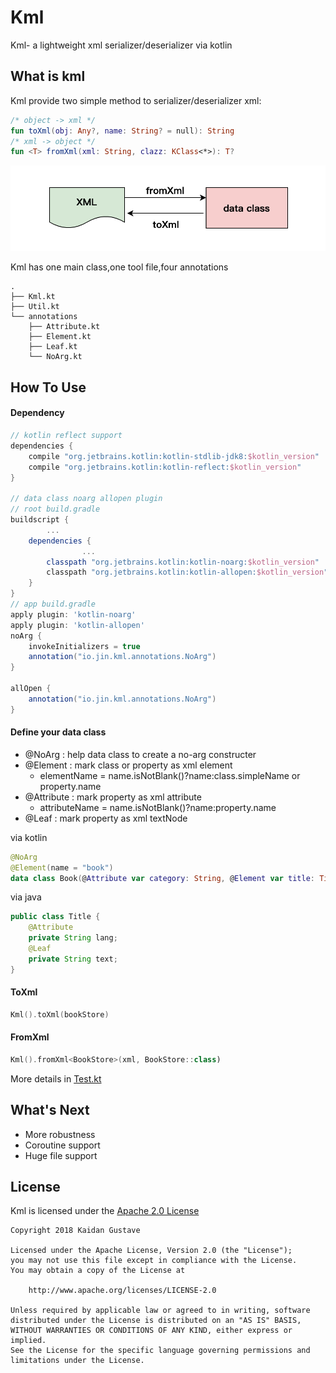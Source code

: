 # Kml
Kml- a lightweight xml serializer/deserializer via kotlin

## What is kml

Kml provide two simple method to  serializer/deserializer xml:

```kotlin
/* object -> xml */
fun toXml(obj: Any?, name: String? = null): String
/* xml -> object */
fun <T> fromXml(xml: String, clazz: KClass<*>): T?
```

![png](https://github.com/acidsweet/kml/blob/master/resources/screenshot.png?raw=true)

Kml has one main class,one tool file,four annotations

```shell
.
├── Kml.kt
├── Util.kt
└── annotations
    ├── Attribute.kt
    ├── Element.kt
    ├── Leaf.kt
    └── NoArg.kt

```

## How To Use

#### Dependency

```groovy
// kotlin reflect support
dependencies {
    compile "org.jetbrains.kotlin:kotlin-stdlib-jdk8:$kotlin_version"
    compile "org.jetbrains.kotlin:kotlin-reflect:$kotlin_version"
}

// data class noarg allopen plugin
// root build.gradle
buildscript {
		...
    dependencies {
				...
        classpath "org.jetbrains.kotlin:kotlin-noarg:$kotlin_version"
        classpath "org.jetbrains.kotlin:kotlin-allopen:$kotlin_version"
    }
}
// app build.gradle
apply plugin: 'kotlin-noarg'
apply plugin: 'kotlin-allopen'
noArg {
    invokeInitializers = true
    annotation("io.jin.kml.annotations.NoArg")
}

allOpen {
    annotation("io.jin.kml.annotations.NoArg")
}
```

#### Define your data class

* @NoArg : help data class to create a no-arg constructer
* @Element : mark class or property as xml element
  * elementName = name.isNotBlank()?name:class.simpleName or property.name 
* @Attribute : mark property as xml attribute
  * attributeName = name.isNotBlank()?name:property.name
* @Leaf : mark property as xml textNode

via kotlin

```kotlin
@NoArg
@Element(name = "book")
data class Book(@Attribute var category: String, @Element var title: Title, @Element var author: String, @Element var year: Int, @Element var price: Double)

```

via java

```java
public class Title {
    @Attribute
    private String lang;
    @Leaf
    private String text;
}
```

#### ToXml

```kotlin
Kml().toXml(bookStore)
```

#### FromXml

```kotlin
Kml().fromXml<BookStore>(xml, BookStore::class)
```

More details in [Test.kt](https://github.com/acidsweet/kml/blob/master/core/src/test/kotlin/test/Test.kt)

## What's Next

* More robustness
* Coroutine support
* Huge file support

## License
Kml is licensed under the [Apache 2.0 License](https://github.com/Shengaero/kotlin-json/tree/master/LICENSE)

```
Copyright 2018 Kaidan Gustave

Licensed under the Apache License, Version 2.0 (the "License");
you may not use this file except in compliance with the License.
You may obtain a copy of the License at

    http://www.apache.org/licenses/LICENSE-2.0

Unless required by applicable law or agreed to in writing, software
distributed under the License is distributed on an "AS IS" BASIS,
WITHOUT WARRANTIES OR CONDITIONS OF ANY KIND, either express or implied.
See the License for the specific language governing permissions and
limitations under the License.

```
